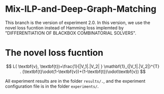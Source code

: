 # Mix-ILP-and-Deep-Graph-Matching
This branch is the version of experiment 2.0. 
In this version, we use the novel loss fucntion instead of Hamming loss implemted by "DIFFERENTIATION OF BLACKBOX COMBINATORIAL
SOLVERS".

# The novel loss fucntion
$$
L( \textbf{v}, \textbf{t})=\frac{1}{|V_1|.|V_2| } \mathbf{1}_{|V_1|.|V_2|}^{T} . (\textbf{t}\odot(1-\textbf{v})+(1-\textbf{t})\odot\textbf{v})
$$

All experiment results are in the folder `results/.`, and the experiment configuration file is in the folder `experiments/`.
